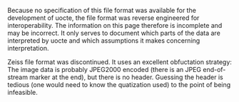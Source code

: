 Because no specification of this file format was available for the development of uocte, the file format was reverse engineered for interoperability. The information on this page therefore is incomplete and may be incorrect. It only serves to document which parts of the data are interpreted by uocte and which assumptions it makes concerning interpretation.

Zeiss file format was discontinued. It uses an excellent obfuctation strategy: The image data is probably JPEG2000 encoded (there is an JPEG end-of-stream marker at the end), but there is no header. Guessing the header is tedious (one would need to know the quatization used) to the point of being infeasible.
